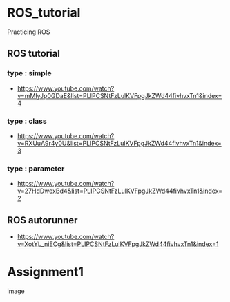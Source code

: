 # ROS_tutorial
Practicing ROS

## ROS tutorial

### type : simple
  * <https://www.youtube.com/watch?v=mMIyJp0GDaE&list=PLIPCSNtFzLulKVFpgJkZWd44fivhvxTn1&index=4>

### type : class
  * <https://www.youtube.com/watch?v=RXUuA9r4y0U&list=PLIPCSNtFzLulKVFpgJkZWd44fivhvxTn1&index=3>

### type : parameter
  * <https://www.youtube.com/watch?v=27HdDwexBd4&list=PLIPCSNtFzLulKVFpgJkZWd44fivhvxTn1&index=2>

## ROS autorunner
  * <https://www.youtube.com/watch?v=XotYL_niECg&list=PLIPCSNtFzLulKVFpgJkZWd44fivhvxTn1&index=1>

# Assignment1

image

